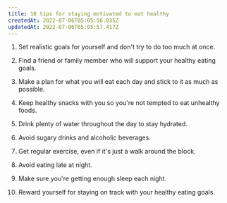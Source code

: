 ```yaml
---
title: 10 tips for staying motivated to eat healthy
createdAt: 2022-07-06T05:05:56.035Z
updatedAt: 2022-07-06T05:05:57.417Z
---
```


1. Set realistic goals for yourself and don't try to do too much at once.

2. Find a friend or family member who will support your healthy eating goals.

3. Make a plan for what you will eat each day and stick to it as much as possible.

4. Keep healthy snacks with you so you're not tempted to eat unhealthy foods.

5. Drink plenty of water throughout the day to stay hydrated.

6. Avoid sugary drinks and alcoholic beverages.

7. Get regular exercise, even if it's just a walk around the block.

8. Avoid eating late at night.

9. Make sure you're getting enough sleep each night.

10. Reward yourself for staying on track with your healthy eating goals.
